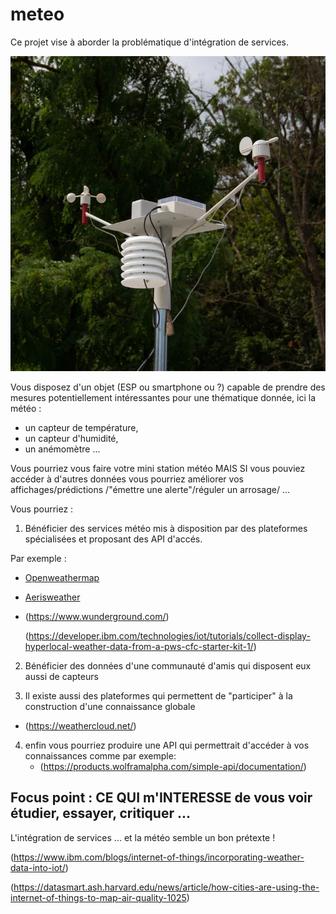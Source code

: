 # meteo

Ce projet vise à aborder la problématique d'intégration de services. 

![](meteo.jpg)

Vous disposez d'un objet (ESP ou smartphone ou ?) capable de prendre des 
mesures potentiellement intéressantes pour une thématique donnée, ici la météo :
  * un capteur de température, 
  * un capteur d'humidité, 
  * un anémomètre ...

Vous pourriez vous faire votre mini station météo MAIS SI vous pouviez accéder 
à d'autres données vous pourriez améliorer vos affichages/prédictions
/"émettre une alerte"/réguler un arrosage/ ...

Vous pourriez :

1) Bénéficier des services météo mis à disposition par des plateformes 
spécialisées et proposant des API d'accés.

Par exemple :
  * [Openweathermap](https://openweathermap.org/)
  * [Aerisweather](https://www.aerisweather.com/)
  * (https://www.wunderground.com/) 
    
    (https://developer.ibm.com/technologies/iot/tutorials/collect-display-hyperlocal-weather-data-from-a-pws-cfc-starter-kit-1/)
  
2) Bénéficier des données d'une communauté d'amis qui disposent eux aussi 
de capteurs

3) Il existe aussi des plateformes qui permettent de "participer" à la construction 
d'une connaissance globale
* (https://weathercloud.net/)
   
4) enfin vous pourriez produire une API qui permettrait d'accéder à vos connaissances
   comme par exemple:
   * (https://products.wolframalpha.com/simple-api/documentation/)
   
## Focus point : CE QUI m'INTERESSE de vous voir étudier, essayer, critiquer ...

L'intégration de services ... et la météo semble un bon prétexte !

(https://www.ibm.com/blogs/internet-of-things/incorporating-weather-data-into-iot/)

(https://datasmart.ash.harvard.edu/news/article/how-cities-are-using-the-internet-of-things-to-map-air-quality-1025)

